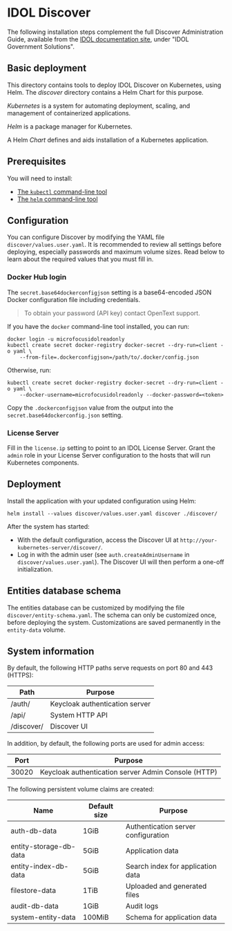 # IDOL Discover

The following installation steps complement the full Discover Administration Guide, available from the [IDOL documentation site](https://www.microfocus.com/documentation/idol/), under "IDOL Government Solutions".

## Basic deployment

This directory contains tools to deploy IDOL Discover on Kubernetes, using Helm.  The _discover_ directory contains a
Helm Chart for this purpose.

_Kubernetes_ is a system for automating deployment, scaling, and management of containerized applications.

_Helm_ is a package manager for Kubernetes.

A Helm _Chart_ defines and aids installation of a Kubernetes application.

## Prerequisites

You will need to install:
* [The `kubectl` command-line tool](https://kubernetes.io/docs/tasks/tools/install-kubectl/)
* [The `helm` command-line tool](https://helm.sh/)

## Configuration

You can configure Discover by modifying the YAML file `discover/values.user.yaml`.  It is recommended to review all
settings before deploying, especially passwords and maximum volume sizes.  Read below to learn about the required values
that you must fill in.

### Docker Hub login

The `secret.base64dockerconfigjson` setting is a base64-encoded JSON Docker configuration file including credentials.

> To obtain your password (API key) contact OpenText support.

If you have the `docker` command-line tool installed, you can run:

```
docker login -u microfocusidolreadonly
kubectl create secret docker-registry docker-secret --dry-run=client -o yaml \
    --from-file=.dockerconfigjson=/path/to/.docker/config.json
```

Otherwise, run:

```
kubectl create secret docker-registry docker-secret --dry-run=client -o yaml \
    --docker-username=microfocusidolreadonly --docker-password=<token>
```

Copy the `.dockerconfigjson` value from the output into the `secret.base64dockerconfig.json` setting.

### License Server

Fill in the `license.ip` setting to point to an IDOL License Server.  Grant the `admin` role in your License Server
configuration to the hosts that will run Kubernetes components.

## Deployment

Install the application with your updated configuration using Helm:

```
helm install --values discover/values.user.yaml discover ./discover/
```

After the system has started:
* With the default configuration, access the Discover UI at `http://your-kubernetes-server/discover/`.
* Log in with the admin user (see `auth.createAdminUsername` in `discover/values.user.yaml`). The Discover UI will then
  perform a one-off initialization.

## Entities database schema

The entities database can be customized by modifying the file `discover/entity-schema.yaml`.  The schema can only be
customized once, before deploying the system.  Customizations are saved permanently in the `entity-data` volume.

## System information

By default, the following HTTP paths serve requests on port 80 and 443 (HTTPS):

| **Path**   | **Purpose**                    |
|------------|--------------------------------|
| /auth/     | Keycloak authentication server |
| /api/      | System HTTP API                |
| /discover/ | Discover UI                    |

In addition, by default, the following ports are used for admin access:

| **Port** | **Purpose**                                         |
|----------|-----------------------------------------------------|
| 30020    | Keycloak authentication server Admin Console (HTTP) |

The following persistent volume claims are created:

| **Name**               | **Default size** | **Purpose**                         |
|------------------------|------------------|-------------------------------------|
| auth-db-data           | 1GiB             | Authentication server configuration |
| entity-storage-db-data | 5GiB             | Application data                    |
| entity-index-db-data   | 5GiB             | Search index for application data   |
| filestore-data         | 1TiB             | Uploaded and generated files        |
| audit-db-data          | 1GiB             | Audit logs                          |
| system-entity-data     | 100MiB           | Schema for application data         |
